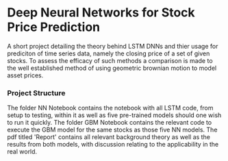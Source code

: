 # Deep Neural Networks for Stock Price Prediction

A short project detailing the theory behind LSTM DNNs and thier usage for prediciton of time series data, namely the closing price of a set of given stocks. To assess the efficacy of such methods a comparison is made to the well established method of using geometric brownian motion to model asset prices.

### Project Structure

The folder NN Notebook contains the notebook with all LSTM code, from setup to testing, within it as well as five pre-trained models should one wish to run it quickly. The folder GBM Notebook contains the relevant code to execute the GBM model for the same stocks as those five NN models. The pdf titled 'Report' contains all relevant background theory as well as the results from both models, with discussion relating to the applicability in the real world.
